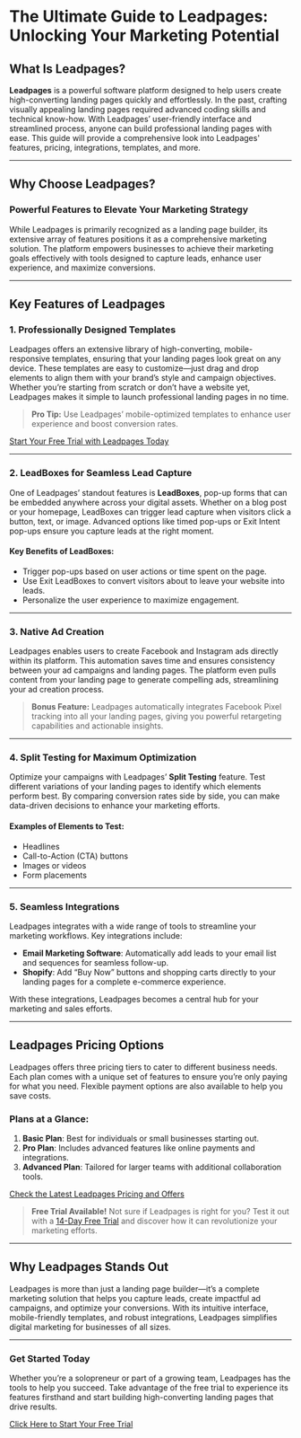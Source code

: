 # The Ultimate Guide to Leadpages: Unlocking Your Marketing Potential

## What Is Leadpages?

**Leadpages** is a powerful software platform designed to help users create high-converting landing pages quickly and effortlessly. In the past, crafting visually appealing landing pages required advanced coding skills and technical know-how. With Leadpages’ user-friendly interface and streamlined process, anyone can build professional landing pages with ease. This guide will provide a comprehensive look into Leadpages' features, pricing, integrations, templates, and more.

---

## Why Choose Leadpages?

### Powerful Features to Elevate Your Marketing Strategy

While Leadpages is primarily recognized as a landing page builder, its extensive array of features positions it as a comprehensive marketing solution. The platform empowers businesses to achieve their marketing goals effectively with tools designed to capture leads, enhance user experience, and maximize conversions.

---

## Key Features of Leadpages

### 1. Professionally Designed Templates

Leadpages offers an extensive library of high-converting, mobile-responsive templates, ensuring that your landing pages look great on any device. These templates are easy to customize—just drag and drop elements to align them with your brand’s style and campaign objectives. Whether you’re starting from scratch or don’t have a website yet, Leadpages makes it simple to launch professional landing pages in no time.

> **Pro Tip:** Use Leadpages’ mobile-optimized templates to enhance user experience and boost conversion rates.

[Start Your Free Trial with Leadpages Today](https://bit.ly/LEadPages)

---

### 2. LeadBoxes for Seamless Lead Capture

One of Leadpages’ standout features is **LeadBoxes**, pop-up forms that can be embedded anywhere across your digital assets. Whether on a blog post or your homepage, LeadBoxes can trigger lead capture when visitors click a button, text, or image. Advanced options like timed pop-ups or Exit Intent pop-ups ensure you capture leads at the right moment.

#### Key Benefits of LeadBoxes:
- Trigger pop-ups based on user actions or time spent on the page.
- Use Exit LeadBoxes to convert visitors about to leave your website into leads.
- Personalize the user experience to maximize engagement.

---

### 3. Native Ad Creation

Leadpages enables users to create Facebook and Instagram ads directly within its platform. This automation saves time and ensures consistency between your ad campaigns and landing pages. The platform even pulls content from your landing page to generate compelling ads, streamlining your ad creation process.

> **Bonus Feature:** Leadpages automatically integrates Facebook Pixel tracking into all your landing pages, giving you powerful retargeting capabilities and actionable insights.

---

### 4. Split Testing for Maximum Optimization

Optimize your campaigns with Leadpages’ **Split Testing** feature. Test different variations of your landing pages to identify which elements perform best. By comparing conversion rates side by side, you can make data-driven decisions to enhance your marketing efforts.

#### Examples of Elements to Test:
- Headlines
- Call-to-Action (CTA) buttons
- Images or videos
- Form placements

---

### 5. Seamless Integrations

Leadpages integrates with a wide range of tools to streamline your marketing workflows. Key integrations include:

- **Email Marketing Software**: Automatically add leads to your email list and sequences for seamless follow-up.
- **Shopify**: Add “Buy Now” buttons and shopping carts directly to your landing pages for a complete e-commerce experience.

With these integrations, Leadpages becomes a central hub for your marketing and sales efforts.

---

## Leadpages Pricing Options

Leadpages offers three pricing tiers to cater to different business needs. Each plan comes with a unique set of features to ensure you’re only paying for what you need. Flexible payment options are also available to help you save costs.

### Plans at a Glance:
1. **Basic Plan**: Best for individuals or small businesses starting out.
2. **Pro Plan**: Includes advanced features like online payments and integrations.
3. **Advanced Plan**: Tailored for larger teams with additional collaboration tools.

[Check the Latest Leadpages Pricing and Offers](https://bit.ly/LEadPages)

> **Free Trial Available!** Not sure if Leadpages is right for you? Test it out with a [14-Day Free Trial](https://bit.ly/LEadPages) and discover how it can revolutionize your marketing efforts.

---

## Why Leadpages Stands Out

Leadpages is more than just a landing page builder—it’s a complete marketing solution that helps you capture leads, create impactful ad campaigns, and optimize your conversions. With its intuitive interface, mobile-friendly templates, and robust integrations, Leadpages simplifies digital marketing for businesses of all sizes.

---

### Get Started Today

Whether you’re a solopreneur or part of a growing team, Leadpages has the tools to help you succeed. Take advantage of the free trial to experience its features firsthand and start building high-converting landing pages that drive results.

[Click Here to Start Your Free Trial](https://bit.ly/LEadPages)
